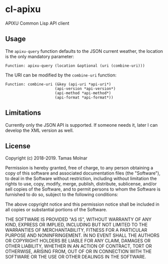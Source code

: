 # cl-apixu
APIXU Common Lisp API client

## Usage

The `apixu-query` function defaults to the JSON current weather, the location is the only mandatory parameter:

```
Function: apixu-query (location &optional (uri (combine-uri)))
```

The URI can be modified by the `combine-uri` function:

```
Function: combine-uri (&key (api-uri *api-uri*)
                      (api-version *api-version*)
                      (api-method *api-method*)
                      (api-format *api-format*))
```

## Limitations

Currently only the JSON API is supported. If someone needs it, later I can develop the XML version as well.

## License

Copyright (c) 2018-2019. Tamas Molnar

Permission is hereby granted, free of charge, to any person obtaining a copy
of this software and associated documentation files (the "Software"), to deal
in the Software without restriction, including without limitation the rights
to use, copy, modify, merge, publish, distribute, sublicense, and/or sell
copies of the Software, and to permit persons to whom the Software is
furnished to do so, subject to the following conditions:

The above copyright notice and this permission notice shall be included in all
copies or substantial portions of the Software.

THE SOFTWARE IS PROVIDED "AS IS", WITHOUT WARRANTY OF ANY KIND, EXPRESS OR
IMPLIED, INCLUDING BUT NOT LIMITED TO THE WARRANTIES OF MERCHANTABILITY,
FITNESS FOR A PARTICULAR PURPOSE AND NONINFRINGEMENT. IN NO EVENT SHALL THE
AUTHORS OR COPYRIGHT HOLDERS BE LIABLE FOR ANY CLAIM, DAMAGES OR OTHER
LIABILITY, WHETHER IN AN ACTION OF CONTRACT, TORT OR OTHERWISE, ARISING FROM,
OUT OF OR IN CONNECTION WITH THE SOFTWARE OR THE USE OR OTHER DEALINGS IN THE
SOFTWARE.
